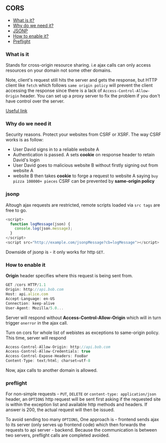 ## CORS

- [What is it?](#what-is-it)
- [Why do we need it?](#why-do-we-need-it)
- [JSONP](#jsonp)
- [How to enable it?](#how-to-enable-it)
- [Preflight](#preflight)

### What is it

Stands for cross-origin resource sharing. i.e ajax calls can only access resources on your domain not some other domains.

Note, client's request still hits the server and gets the response, but HTTP client like `fetch` which follows `same origin policy` will prevent the client accessing the response since there is a lack of `Access-Control-Allow-Origin` header. You can set up a proxy server to fix the problem if you don't have control over the server.

[Useful link](https://stackoverflow.com/questions/43871637/no-access-control-allow-origin-header-is-present-on-the-requested-resource-whe/43881141#43881141)

### Why do we need it

Security reasons. Protect your websites from CSRF or XSRF. The way CSRF works is as follow:

- User David signs in to a reliable website A
- Authentication is passed. A sets **cookie** on response header to retain David's login
- User David goes to malicious website B without firstly signing out from website A
- website B then takes **cookie** to forge a request to website A saying `buy pizza 100000+ pieces`
  CSRF can be prevented by **same-origin policy**

### jsonp

Altough ajax requests are restricted, remote scripts loaded via `src tags` are free to go.

```js
<script>
  function logMessage(json) {
    console.log(json.message);
  }
</script>
<script src="http://example.com/jsonpMessage?cb=logMessage"></script>
```

Downside of jsonp is - it only works for http `GET`.

### How to enable it

**Origin** header specifies where this request is being sent from.

```js
GET /cors HTTP/1.1
Origin: http://api.bob.com
Host: api.alice.com
Accept-Language: en-US
Connection: keep-alive
User-Agent: Mozilla/5.0...
```

Server will respond without **Access-Control-Allow-Origin** which will in turn trigger `onerror` in the ajax call.

Turn on cors for whole list of webistes as exceptions to same-origin policy. This time, server will respond

```js
Access-Control-Allow-Origin: http://api.bob.com
Access-Control-Allow-Credentials: true
Access-Control-Expose-Headers: FooBar
Content-Type: text/html; charset=utf-8
```

Now, ajax calls to another domain is allowed.

### preflight

For non-simple requests - `PUT`, `DELETE` or `content-type: application/json` header, an `OPTIONS` http request will be sent first asking if the requested site is within the exception list and available http methods and headers. If answer is 200, the actual request will then be issued.

To avoid sending too many `OPTIONS`, One approach is - frontend sends ajax to its server (only serves up frontend code) which then forwards the requests to api server - backend. Because the communication is between two servers, preflight calls are completed avoided.
